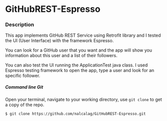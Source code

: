 # GitHubREST-Espresso

### Description
This app implements GitHub REST Service using Retrofit library and I tested the UI (User Interface) with the framework Espresso.

You can look for a GitHub user that you want and the app will show you information about this user and a list of their followers.

You can also test the UI running the ApplicationTest java class. I used Espresso testing framework to open the app, type a user and look for an specific follower.

##### Command line Git
Open your terminal, navigate to your working directory, use `git clone` to get a copy of the repo.

```
$ git clone https://github.com/nalcalag/GitHubREST-Espresso.git
```
